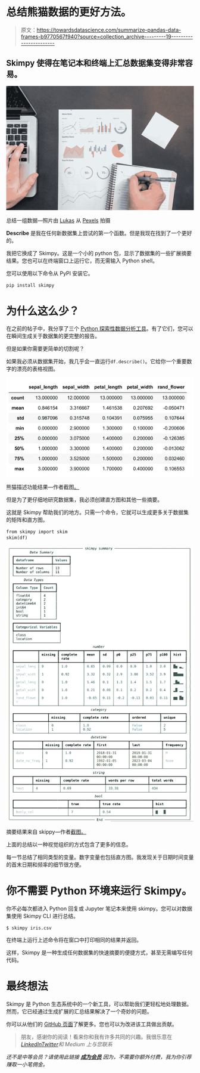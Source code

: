 # 总结熊猫数据的更好方法。

> 原文：<https://towardsdatascience.com/summarize-pandas-data-frames-b9770567f940?source=collection_archive---------19----------------------->

## Skimpy 使得在笔记本和终端上汇总数据集变得非常容易。

![](img/7d5625c64e38601d81895ef0b05650a5.png)

总结一组数据—照片由 [Lukas](https://www.pexels.com/@goumbik?utm_content=attributionCopyText&utm_medium=referral&utm_source=pexels) 从 [Pexels](https://www.pexels.com/photo/person-writing-on-notebook-669615/?utm_content=attributionCopyText&utm_medium=referral&utm_source=pexels) 拍摄

**Describe** 是我在任何新数据集上尝试的第一个函数。但是我现在找到了一个更好的。

我把它换成了 Skimpy。这是一个小的 python 包，显示了数据集的一些扩展摘要结果。您也可以在终端窗口上运行它，而无需输入 Python shell。

您可以使用以下命令从 PyPI 安装它。

```
pip install skimpy
```

# 为什么这么少？

在之前的帖子中，我分享了三个 [Python 探索性数据分析工具](/how-to-do-a-ton-of-analysis-in-the-blink-of-an-eye-16fa9affce06)。有了它们，您可以在瞬间生成关于数据集的更完整的报告。

但是如果你需要更简单的切割呢？

如果我必须从数据集开始，我几乎会一直运行`df.describe()`。它给你一个重要数字的漂亮的表格视图。

![](img/3968a6745a913ab14f58844b16200565.png)

熊猫描述功能结果—作者截图[。](https://thuwarakesh.medium.com)

但是为了更仔细地研究数据集，我必须创建直方图和其他一些摘要。

这就是 Skimpy 帮助我们的地方。只需一个命令，它就可以生成更多关于数据集的矩阵和直方图。

```
from skimpy import skim
skim(df)
```

![](img/9618329b5b86a6d19573c268f7d23ad6.png)

摘要结果来自 skippy—作者[截图。](https://thuwarakesh.medium.com)

上面的总结以一种视觉组织的方式包含了更多的信息。

每一节总结了相同类型的变量。数字变量也包括直方图。我发现关于日期时间变量的首末日期和频率的细节很方便。

# 你不需要 Python 环境来运行 Skimpy。

你不必每次都进入 Python 回复或 Jupyter 笔记本来使用 skimpy。您可以对数据集使用 Skimpy CLI 进行总结。

```
$ skimpy iris.csv
```

在终端上运行上述命令将在窗口中打印相同的结果并返回。

这样，Skimpy 是一种生成任何数据集的快速摘要的便捷方式，甚至无需编写任何代码。

# **最终想法**

Skimpy 是 Python 生态系统中的一个新工具，可以帮助我们更轻松地处理数据。然而，它已经通过生成扩展的汇总结果解决了一个奇妙的问题。

你可以从他们的 [GitHub 页面](https://github.com/aeturrell/skimpy)了解更多。您也可以为改进该工具做出贡献。

> 朋友，感谢你的阅读！看来你和我有许多共同的兴趣。我很乐意在[*LinkedIn*](https://www.linkedin.com/in/thuwarakesh/)*[*Twitter*](https://twitter.com/Thuwarakesh)*和 Medium* 上与您联系*

*还不是中等会员？请使用此链接 [**成为会员**](https://thuwarakesh.medium.com/membership) 因为，不需要你额外付费，我为你引荐赚取一小笔佣金。*